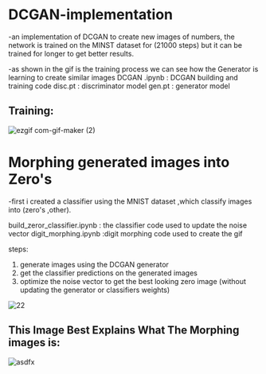 # DCGAN-implementation
-an implementation of DCGAN to create new images of numbers, the network is trained on the MINST dataset for (21000 steps) but it can be trained for longer to get better results.


-as shown in the gif is the training process we can see how the Generator is learning to create similar images
DCGAN .ipynb : DCGAN building and training code
disc.pt : discriminator model
gen.pt : generator model
## Training:
![ezgif com-gif-maker (2)](https://user-images.githubusercontent.com/57813196/110002610-9f504800-7d26-11eb-9b7f-c37e849b32ab.gif)

# Morphing generated images into Zero's
-first i created a classifier using the MNIST dataset ,which classify images into (zero's ,other).

build_zeror_classifier.ipynb : the classifier code used to update the noise vector
digit_morphing.ipynb :digit morphing code used to create the gif

steps: 
1. generate images using the DCGAN generator 
2. get the classifier predictions on the generated images
3. optimize the noise vector to get the best looking zero image (without updating the generator or classifiers weights)


![22](https://user-images.githubusercontent.com/57813196/110349506-d5057180-8043-11eb-89ad-aa5e793f7f63.gif)

## This Image Best Explains What The Morphing images is:

![asdfx](https://user-images.githubusercontent.com/57813196/110352590-29f6b700-8047-11eb-9472-3e15c94955dd.PNG)


